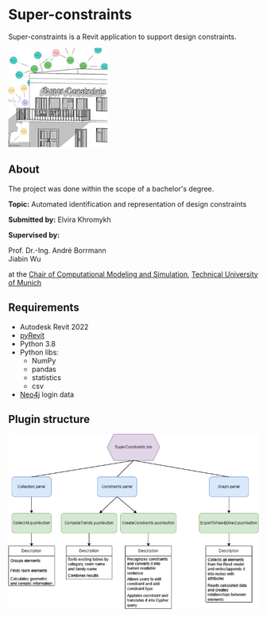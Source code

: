 # Super-constraints
Super-constraints is a Revit application to support design constraints.

![content](https://github.com/Elvira2227/super-constraints/blob/main/picture_content.png)

## About

The project was done within the scope of a bachelor's degree.

**Topic:** Automated identification and representation of design constraints

**Submitted by:** Elvira Khromykh

**Supervised by:**  
<p>Prof. Dr.-Ing. André Borrmann<br>Jiabin Wu<br>

at the [Chair of Computational Modeling and Simulation](https://www.cee.ed.tum.de/cms/home/), [Technical University of Munich](https://www.tum.de/)

## Requirements
- Autodesk Revit 2022
- [pyRevit](https://github.com/eirannejad/pyRevit/releases)
- Python 3.8
- Python libs:
  - NumPy
  - pandas
  - statistics
  -  csv
- [Neo4j](https://neo4j.com/cloud/platform/aura-graph-database/?ref=nav-get-started-cta) login data

## Plugin structure
![plugin structure](https://github.com/Elvira2227/super-constraints/blob/main/super-constraints_script_structure.png)


               

